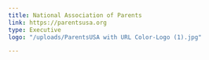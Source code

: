 ```yaml
---
title: National Association of Parents
link: https://parentsusa.org
type: Executive
logo: "/uploads/ParentsUSA with URL Color-Logo (1).jpg"

---
```

